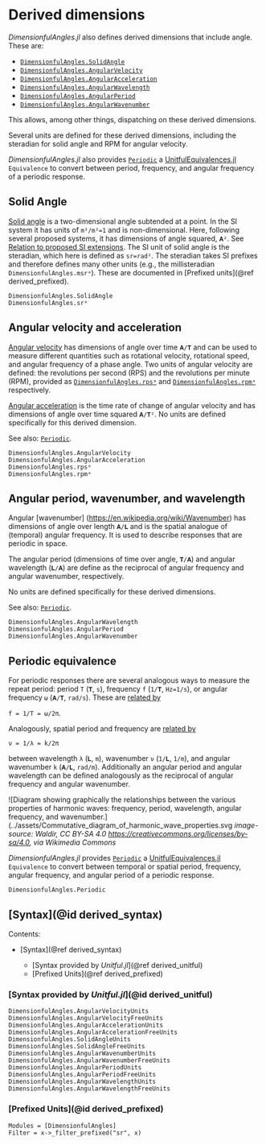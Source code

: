 # Derived dimensions

*DimensionfulAngles.jl* also defines derived dimensions that include angle.
These are:

  - [`DimensionfulAngles.SolidAngle`](@ref)
  - [`DimensionfulAngles.AngularVelocity`](@ref)
  - [`DimensionfulAngles.AngularAcceleration`](@ref)
  - [`DimensionfulAngles.AngularWavelength`](@ref)
  - [`DimensionfulAngles.AngularPeriod`](@ref)
  - [`DimensionfulAngles.AngularWavenumber`](@ref)

This allows, among other things, dispatching on these derived dimensions.

Several units are defined for these derived dimensions, including the steradian for solid angle and RPM for angular velocity.

*DimensionfulAngles.jl* also provides [`Periodic`](@ref) a [UnitfulEquivalences.jl](https://sostock.github.io/UnitfulEquivalences.jl/stable/) `Equivalence` to convert between period, frequency, and angular frequency of a periodic response.

## Solid Angle

[Solid angle](https://en.wikipedia.org/wiki/Solid_angle) is a two-dimensional angle subtended at a point.
In the SI system it has units of ``m²/m²=1`` and is non-dimensional.
Here, following several proposed systems, it has dimensions of angle squared, `𝐀²`.
See [Relation to proposed SI extensions](@ref).
The SI unit of solid angle is the steradian, which here is defined as ``sr=rad²``.
The steradian takes SI prefixes and therefore defines many other units (e.g., the millisteradian `DimensionfulAngles.msrᵃ`).
These are documented in [Prefixed units](@ref derived_prefixed).

```@docs
DimensionfulAngles.SolidAngle
DimensionfulAngles.srᵃ
```

## Angular velocity and acceleration
[Angular velocity](https://en.wikipedia.org/wiki/Angular_frequency) has dimensions of angle over time `𝐀/𝐓` and can be used to measure different quantities such as rotational velocity, rotational speed, and angular frequency of a phase angle.
Two units of angular velocity are defined: the revolutions per second (RPS) and the revolutions per minute (RPM), provided as [`DimensionfulAngles.rpsᵃ`](@ref) and [`DimensionfulAngles.rpmᵃ`](@ref) respectively.

[Angular acceleration](https://en.wikipedia.org/wiki/Angular_acceleration) is the time rate of change of angular velocity and has dimensions of angle over time squared `𝐀/𝐓²`.
No units are defined specifically for this derived dimension.

See also: [`Periodic`](@ref).

```@docs
DimensionfulAngles.AngularVelocity
DimensionfulAngles.AngularAcceleration
DimensionfulAngles.rpsᵃ
DimensionfulAngles.rpmᵃ
```

## Angular period, wavenumber, and wavelength
Angular [wavenumber] (https://en.wikipedia.org/wiki/Wavenumber) has dimensions of angle over
length `𝐀/𝐋` and is the spatial analogue of (temporal) angular frequency.
It is used to describe responses that are periodic in space.

The angular period (dimensions of time over angle, `𝐓/𝐀`) and angular wavelength (`𝐋/𝐀`) are define as the reciprocal of angular frequency
and angular wavenumber, respectively.

No units are defined specifically for these derived dimensions.

See also: [`Periodic`](@ref).

```@docs
DimensionfulAngles.AngularWavelength
DimensionfulAngles.AngularPeriod
DimensionfulAngles.AngularWavenumber
```

## Periodic equivalence
For periodic responses there are several analogous ways to measure the repeat period: period `T` (`𝐓`, `s`), frequency `f` (`1/𝐓`, `Hz=1/s`), or angular frequency `ω` (`𝐀/𝐓`, `rad/s`).
These are [related by](https://en.wikipedia.org/wiki/Angular_frequency)

``f = 1/T = ω/2π``.

Analogously, spatial period and frequency are [related by](https://en.wikipedia.org/wiki/Spatial_frequency)

``ν = 1/λ = k/2π``

between wavelength `λ` (`𝐋`, `m`), wavenumber `ν` (`1/𝐋`, `1/m`), and angular wavenumber `k` (`𝐀/𝐋`, `rad/m`).
Additionally an angular period and angular wavelength can be defined analogously as the reciprocal of angular frequency and angular wavenumber.

![Diagram showing graphically the relationships between the various properties of harmonic waves: frequency, period, wavelength, angular frequency, and wavenumber.](../assets/Commutative_diagram_of_harmonic_wave_properties.svg
*image-source: Waldir, CC BY-SA 4.0 <https://creativecommons.org/licenses/by-sa/4.0>, via Wikimedia Commons*

*DimensionfulAngles.jl* provides [`Periodic`](@ref) a [UnitfulEquivalences.jl](https://sostock.github.io/UnitfulEquivalences.jl/stable/) `Equivalence` to convert between temporal or spatial period, frequency, angular frequency, and angular period of a periodic response.

```@docs
DimensionfulAngles.Periodic
```

## [Syntax](@id derived_syntax)

Contents:

  - [Syntax](@ref derived_syntax)

      + [Syntax provided by *Unitful.jl*](@ref derived_unitful)
      + [Prefixed Units](@ref derived_prefixed)

### [Syntax provided by *Unitful.jl*](@id derived_unitful)

```@docs
DimensionfulAngles.AngularVelocityUnits
DimensionfulAngles.AngularVelocityFreeUnits
DimensionfulAngles.AngularAccelerationUnits
DimensionfulAngles.AngularAccelerationFreeUnits
DimensionfulAngles.SolidAngleUnits
DimensionfulAngles.SolidAngleFreeUnits
DimensionfulAngles.AngularWavenumberUnits
DimensionfulAngles.AngularWavenumberFreeUnits
DimensionfulAngles.AngularPeriodUnits
DimensionfulAngles.AngularPeriodFreeUnits
DimensionfulAngles.AngularWavelengthUnits
DimensionfulAngles.AngularWavelengthFreeUnits
```

### [Prefixed Units](@id derived_prefixed)

```@autodocs
Modules = [DimensionfulAngles]
Filter = x->_filter_prefixed("sr", x)
```
